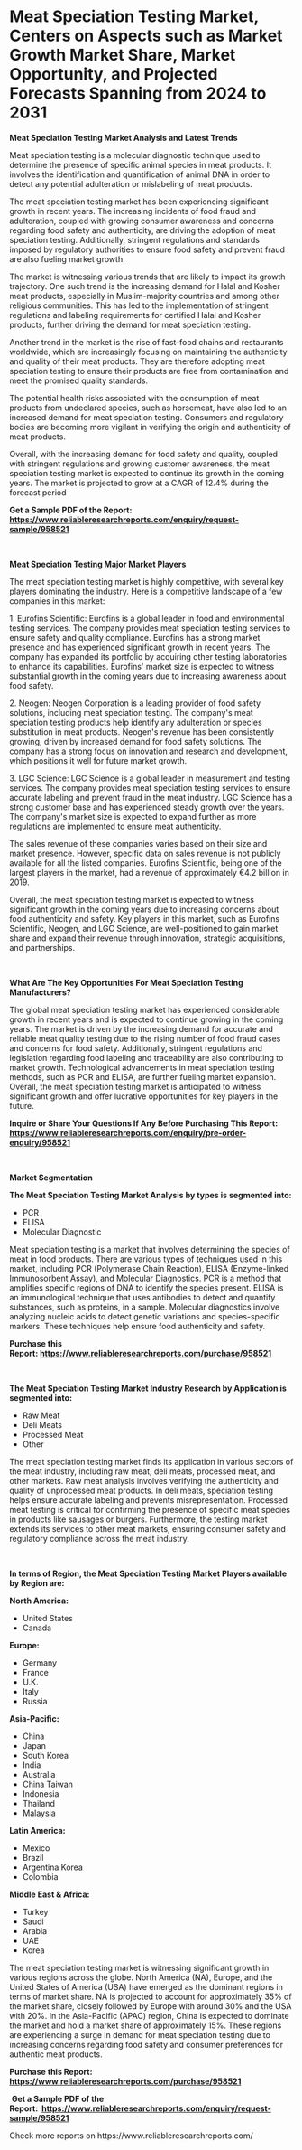 <p><h1>Meat Speciation Testing Market, Centers on Aspects such as Market Growth Market Share, Market Opportunity, and Projected Forecasts Spanning from 2024 to 2031</h1></p><p><strong>Meat Speciation Testing Market Analysis and Latest Trends</strong></p>
<p><p>Meat speciation testing is a molecular diagnostic technique used to determine the presence of specific animal species in meat products. It involves the identification and quantification of animal DNA in order to detect any potential adulteration or mislabeling of meat products.</p><p>The meat speciation testing market has been experiencing significant growth in recent years. The increasing incidents of food fraud and adulteration, coupled with growing consumer awareness and concerns regarding food safety and authenticity, are driving the adoption of meat speciation testing. Additionally, stringent regulations and standards imposed by regulatory authorities to ensure food safety and prevent fraud are also fueling market growth.</p><p>The market is witnessing various trends that are likely to impact its growth trajectory. One such trend is the increasing demand for Halal and Kosher meat products, especially in Muslim-majority countries and among other religious communities. This has led to the implementation of stringent regulations and labeling requirements for certified Halal and Kosher products, further driving the demand for meat speciation testing.</p><p>Another trend in the market is the rise of fast-food chains and restaurants worldwide, which are increasingly focusing on maintaining the authenticity and quality of their meat products. They are therefore adopting meat speciation testing to ensure their products are free from contamination and meet the promised quality standards.</p><p>The potential health risks associated with the consumption of meat products from undeclared species, such as horsemeat, have also led to an increased demand for meat speciation testing. Consumers and regulatory bodies are becoming more vigilant in verifying the origin and authenticity of meat products.</p><p>Overall, with the increasing demand for food safety and quality, coupled with stringent regulations and growing customer awareness, the meat speciation testing market is expected to continue its growth in the coming years. The market is projected to grow at a CAGR of 12.4% during the forecast period</p></p>
<p><strong>Get a Sample PDF of the Report:&nbsp; <a href="https://www.reliableresearchreports.com/enquiry/request-sample/958521">https://www.reliableresearchreports.com/enquiry/request-sample/958521</a></strong></p>
<p>&nbsp;</p>
<p><strong>Meat Speciation Testing Major Market Players</strong></p>
<p><p>The meat speciation testing market is highly competitive, with several key players dominating the industry. Here is a competitive landscape of a few companies in this market:</p><p>1. Eurofins Scientific: Eurofins is a global leader in food and environmental testing services. The company provides meat speciation testing services to ensure safety and quality compliance. Eurofins has a strong market presence and has experienced significant growth in recent years. The company has expanded its portfolio by acquiring other testing laboratories to enhance its capabilities. Eurofins' market size is expected to witness substantial growth in the coming years due to increasing awareness about food safety.</p><p>2. Neogen: Neogen Corporation is a leading provider of food safety solutions, including meat speciation testing. The company's meat speciation testing products help identify any adulteration or species substitution in meat products. Neogen's revenue has been consistently growing, driven by increased demand for food safety solutions. The company has a strong focus on innovation and research and development, which positions it well for future market growth.</p><p>3. LGC Science: LGC Science is a global leader in measurement and testing services. The company provides meat speciation testing services to ensure accurate labeling and prevent fraud in the meat industry. LGC Science has a strong customer base and has experienced steady growth over the years. The company's market size is expected to expand further as more regulations are implemented to ensure meat authenticity.</p><p>The sales revenue of these companies varies based on their size and market presence. However, specific data on sales revenue is not publicly available for all the listed companies. Eurofins Scientific, being one of the largest players in the market, had a revenue of approximately €4.2 billion in 2019.</p><p>Overall, the meat speciation testing market is expected to witness significant growth in the coming years due to increasing concerns about food authenticity and safety. Key players in this market, such as Eurofins Scientific, Neogen, and LGC Science, are well-positioned to gain market share and expand their revenue through innovation, strategic acquisitions, and partnerships.</p></p>
<p>&nbsp;</p>
<p><strong>What Are The Key Opportunities For Meat Speciation Testing Manufacturers?</strong></p>
<p><p>The global meat speciation testing market has experienced considerable growth in recent years and is expected to continue growing in the coming years. The market is driven by the increasing demand for accurate and reliable meat quality testing due to the rising number of food fraud cases and concerns for food safety. Additionally, stringent regulations and legislation regarding food labeling and traceability are also contributing to market growth. Technological advancements in meat speciation testing methods, such as PCR and ELISA, are further fueling market expansion. Overall, the meat speciation testing market is anticipated to witness significant growth and offer lucrative opportunities for key players in the future.</p></p>
<p><strong>Inquire or Share Your Questions If Any Before Purchasing This Report: <a href="https://www.reliableresearchreports.com/enquiry/pre-order-enquiry/958521">https://www.reliableresearchreports.com/enquiry/pre-order-enquiry/958521</a></strong></p>
<p>&nbsp;</p>
<p><strong>Market Segmentation</strong></p>
<p><strong>The Meat Speciation Testing Market Analysis by types is segmented into:</strong></p>
<p><ul><li>PCR</li><li>ELISA</li><li>Molecular Diagnostic</li></ul></p>
<p><p>Meat speciation testing is a market that involves determining the species of meat in food products. There are various types of techniques used in this market, including PCR (Polymerase Chain Reaction), ELISA (Enzyme-linked Immunosorbent Assay), and Molecular Diagnostics. PCR is a method that amplifies specific regions of DNA to identify the species present. ELISA is an immunological technique that uses antibodies to detect and quantify substances, such as proteins, in a sample. Molecular diagnostics involve analyzing nucleic acids to detect genetic variations and species-specific markers. These techniques help ensure food authenticity and safety.</p></p>
<p><strong>Purchase this Report:&nbsp;<a href="https://www.reliableresearchreports.com/purchase/958521">https://www.reliableresearchreports.com/purchase/958521</a></strong></p>
<p>&nbsp;</p>
<p><strong>The Meat Speciation Testing Market Industry Research by Application is segmented into:</strong></p>
<p><ul><li>Raw Meat</li><li>Deli Meats</li><li>Processed Meat</li><li>Other</li></ul></p>
<p><p>The meat speciation testing market finds its application in various sectors of the meat industry, including raw meat, deli meats, processed meat, and other markets. Raw meat analysis involves verifying the authenticity and quality of unprocessed meat products. In deli meats, speciation testing helps ensure accurate labeling and prevents misrepresentation. Processed meat testing is critical for confirming the presence of specific meat species in products like sausages or burgers. Furthermore, the testing market extends its services to other meat markets, ensuring consumer safety and regulatory compliance across the meat industry.</p></p>
<p>&nbsp;</p>
<p><strong>In terms of Region, the Meat Speciation Testing Market Players available by Region are:</strong></p>
<p>
    <p> <strong> North America: </strong>
        <ul>
            <li>United States</li>
            <li>Canada</li>
        </ul>
        </p> 
    <p> <strong> Europe: </strong>
        <ul>
            <li>Germany</li>
            <li>France</li>
            <li>U.K.</li>
            <li>Italy</li>
            <li>Russia</li>
        </ul>
        </p> 
    <p> <strong> Asia-Pacific: </strong>
        <ul>
            <li>China</li>
            <li>Japan</li>
            <li>South Korea</li>
            <li>India</li>
            <li>Australia</li>
            <li>China Taiwan</li>
            <li>Indonesia</li>
            <li>Thailand</li>
            <li>Malaysia</li>
        </ul>
        </p> 
    <p> <strong> Latin America: </strong>
        <ul>
            <li>Mexico</li>
            <li>Brazil</li>
            <li>Argentina Korea</li>
            <li>Colombia</li>
        </ul>
        </p> 
    <p> <strong> Middle East & Africa: </strong>
        <ul>
            <li>Turkey</li>
            <li>Saudi</li>
            <li>Arabia</li>
            <li>UAE</li>
            <li>Korea</li>
        </ul>
    </p>
    </p>
<p><p>The meat speciation testing market is witnessing significant growth in various regions across the globe. North America (NA), Europe, and the United States of America (USA) have emerged as the dominant regions in terms of market share. NA is projected to account for approximately 35% of the market share, closely followed by Europe with around 30% and the USA with 20%. In the Asia-Pacific (APAC) region, China is expected to dominate the market and hold a market share of approximately 15%. These regions are experiencing a surge in demand for meat speciation testing due to increasing concerns regarding food safety and consumer preferences for authentic meat products.</p></p>
<p><strong>Purchase this Report: <a href="https://www.reliableresearchreports.com/purchase/958521">https://www.reliableresearchreports.com/purchase/958521</a></strong></p>
<p>&nbsp;<strong>Get a Sample PDF of the Report:&nbsp;&nbsp;<a href="https://www.reliableresearchreports.com/enquiry/request-sample/958521">https://www.reliableresearchreports.com/enquiry/request-sample/958521</a></strong></p>
<p><strong></strong></p>
<p>Check more reports on https://www.reliableresearchreports.com/</p>